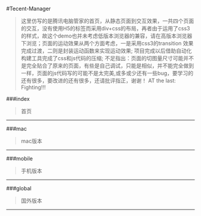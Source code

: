 #Tecent-Manager
>这里仿写的是腾讯电脑管家的首页，从静态页面到交互效果，一共四个页面的交互，没有使用H5的标签而采用div+css的布局，再者由于运用了css3的样式，故这个demo也并未考虑低版本浏览器的兼容，请在高版本浏览器下浏览；页面的运动效果从两个方面考虑，一是采用css3的transition 效果完成过渡，二则是封装运动函数来实现运动效果;
项目完成以后借助自动化构建工具完成了css和js代码的压缩;
>不足指出：页面的切图量尺寸可能并不是完全贴合了原来的页面，有些是自己调试，只能是相似，并不能完全做到一样，页面的js代码写的可能不是太完美,或多或少还有一些bug，要学习的还有很多，要改进的还有很多，还请批评指正，谢谢！
>AT the last: Fighting!!!

###index
>首页
-------
###mac
>mac版本
-------
###mobile
>手机版本
-------
###global
>国外版本
-------
